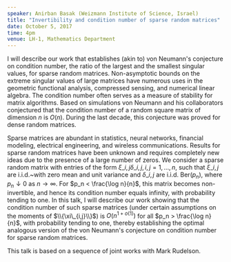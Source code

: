 ```yaml
---
speaker: Anirban Basak (Weizmann Institute of Science, Israel)
title: "Invertibility and condition number of sparse random matrices"
date: October 5, 2017
time: 4pm
venue: LH-1, Mathematics Department
---
```

I will describe our work that establishes (akin to) von Neumann's
conjecture on condition number, the ratio of the largest and the
smallest singular values, for sparse random matrices. Non-asymptotic
bounds on the extreme singular values of large matrices have numerous
uses in the geometric functional analysis, compressed sensing, and
numerical linear algebra. The condition number often serves as a
measure of stability for matrix algorithms. Based on simulations
von Neumann and his collaborators conjectured that the condition
number of a random square matrix of dimension $n$ is $O(n)$. During
the last decade, this conjecture was proved for dense random matrices. 

Sparse matrices are abundant in statistics, neural networks, financial
modeling, electrical engineering, and wireless communications. Results
for sparse random matrices have been unknown and requires completely
new ideas due to the presence of a large number of zeros. We consider
a sparse random matrix with entries of the form $\xi\_{i,j} \delta\_{i,j},
\, i,j=1,\ldots,n$, such that $\xi\_{i,j}$ are i.i.d.~with zero mean and 
unit variance and $\delta\_{i,j}$ are i.i.d. Ber$(p_n)$, where $p_n
\downarrow 0$ as $n \to \infty$. For $p_n < \frac{\log n}{n}$, this
matrix becomes non-invertible, and hence its condition number equals
infinity, with probability tending to one. In this talk, I will describe
our work showing that the condition number of such sparse matrices (under
certain assumptions on the moments of $\\{\xi\_{i,j}\\}$) is
$O(n^{1+o(1)})$ for all $p_n > \frac{\log n}{n}$, with probability
tending to one, thereby establishing the optimal analogous version of
the von Neumann's conjecture on condition number for sparse random
matrices.

This talk is based on a sequence of joint works with Mark Rudelson.
